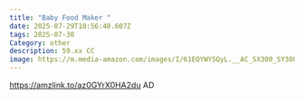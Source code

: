 ```yaml
---
title: "Baby Food Maker "
date: 2025-07-29T10:56:40.607Z
tags: 2025-07-30
Category: other
description: 59.xx CC
image: https://m.media-amazon.com/images/I/61EQYWY5QyL.__AC_SX300_SY300_QL70_FMwebp_.jpg
---
```

https://amzlink.to/az0GYrX0HA2du      AD